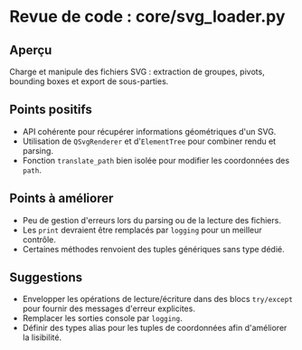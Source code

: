 # Revue de code : core/svg_loader.py

## Aperçu
Charge et manipule des fichiers SVG : extraction de groupes, pivots, bounding boxes et export de sous-parties.

## Points positifs
- API cohérente pour récupérer informations géométriques d'un SVG.
- Utilisation de `QSvgRenderer` et d'`ElementTree` pour combiner rendu et parsing.
- Fonction `translate_path` bien isolée pour modifier les coordonnées des `path`.

## Points à améliorer
- Peu de gestion d'erreurs lors du parsing ou de la lecture des fichiers.
- Les `print` devraient être remplacés par `logging` pour un meilleur contrôle.
- Certaines méthodes renvoient des tuples génériques sans type dédié.

## Suggestions
- Envelopper les opérations de lecture/écriture dans des blocs `try/except` pour fournir des messages d'erreur explicites.
- Remplacer les sorties console par `logging`.
- Définir des types alias pour les tuples de coordonnées afin d'améliorer la lisibilité.
